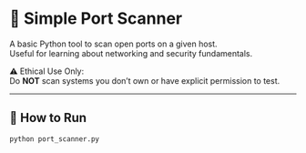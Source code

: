 # 📡 Simple Port Scanner

A basic Python tool to scan open ports on a given host.  
Useful for learning about networking and security fundamentals.

⚠️ Ethical Use Only:  
Do **NOT** scan systems you don’t own or have explicit permission to test.

---

## 🚀 How to Run

```bash
python port_scanner.py
